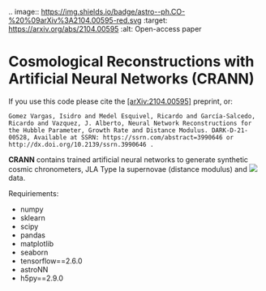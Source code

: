 .. image:: https://img.shields.io/badge/astro--ph.CO-%20%09arXiv%3A2104.00595-red.svg
   :target: https://arxiv.org/abs/2104.00595
   :alt: Open-access paper
   
# Cosmological Reconstructions with Artificial Neural Networks (CRANN)

If you use this code please cite the [[arXiv:2104.00595]](https://arxiv.org/abs/2104.00595) preprint, or:
	
	Gomez Vargas, Isidro and Medel Esquivel, Ricardo and García-Salcedo, Ricardo and Vazquez, J. Alberto, Neural Network Reconstructions for the Hubble Parameter, Growth Rate and Distance Modulus. DARK-D-21-00528, Available at SSRN: https://ssrn.com/abstract=3990646 or http://dx.doi.org/10.2139/ssrn.3990646 .
	 

**CRANN** contains trained artificial neural networks to generate synthetic cosmic chronometers, JLA Type Ia supernovae (distance modulus) and 
<img src="https://render.githubusercontent.com/render/math?math=f_{\sigma8}"> data.

Requiriements:

- numpy
- sklearn
- scipy
- pandas
- matplotlib
- seaborn
- tensorflow==2.6.0
- astroNN
- h5py==2.9.0
